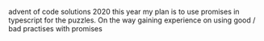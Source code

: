 advent of code solutions 2020
this year my plan is to use promises in typescript for the puzzles. On the way gaining experience on using good / bad practises with promises